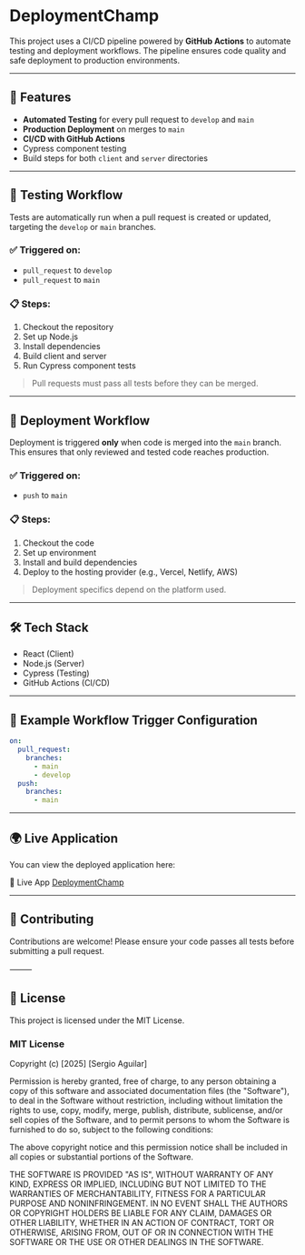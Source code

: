 # DeploymentChamp

This project uses a CI/CD pipeline powered by **GitHub Actions** to automate testing and deployment workflows. The pipeline ensures code quality and safe deployment to production environments.

---

## 🚀 Features

- **Automated Testing** for every pull request to `develop` and `main`
- **Production Deployment** on merges to `main`
- **CI/CD with GitHub Actions**
- Cypress component testing
- Build steps for both `client` and `server` directories

---

## 🧪 Testing Workflow

Tests are automatically run when a pull request is created or updated, targeting the `develop` or `main` branches.

### ✅ Triggered on:
- `pull_request` to `develop`
- `pull_request` to `main`

### 📋 Steps:
1. Checkout the repository
2. Set up Node.js
3. Install dependencies
4. Build client and server
5. Run Cypress component tests

> Pull requests must pass all tests before they can be merged.

---

## 🚢 Deployment Workflow

Deployment is triggered **only** when code is merged into the `main` branch. This ensures that only reviewed and tested code reaches production.

### ✅ Triggered on:
- `push` to `main`

### 📋 Steps:
1. Checkout the code
2. Set up environment
3. Install and build dependencies
4. Deploy to the hosting provider (e.g., Vercel, Netlify, AWS)

> Deployment specifics depend on the platform used.

---

## 🛠 Tech Stack

- React (Client)
- Node.js (Server)
- Cypress (Testing)
- GitHub Actions (CI/CD)

---

## 📄 Example Workflow Trigger Configuration

```yaml
on:
  pull_request:
    branches:
      - main
      - develop
  push:
    branches:
      - main
```

---

## 🌍 Live Application

You can view the deployed application here:

🔗 Live App
[DeploymentChamp](https://cdci-champion.onrender.com)
 
---

## 🤝 Contributing

Contributions are welcome! Please ensure your code passes all tests before submitting a pull request.

⸻

## 📜 License

This project is licensed under the MIT License.

### MIT License

Copyright (c) [2025] [Sergio Aguilar]

Permission is hereby granted, free of charge, to any person obtaining a copy
of this software and associated documentation files (the "Software"), to deal
in the Software without restriction, including without limitation the rights
to use, copy, modify, merge, publish, distribute, sublicense, and/or sell
copies of the Software, and to permit persons to whom the Software is
furnished to do so, subject to the following conditions:

The above copyright notice and this permission notice shall be included in
all copies or substantial portions of the Software.

THE SOFTWARE IS PROVIDED "AS IS", WITHOUT WARRANTY OF ANY KIND, EXPRESS OR
IMPLIED, INCLUDING BUT NOT LIMITED TO THE WARRANTIES OF MERCHANTABILITY,
FITNESS FOR A PARTICULAR PURPOSE AND NONINFRINGEMENT. IN NO EVENT SHALL THE
AUTHORS OR COPYRIGHT HOLDERS BE LIABLE FOR ANY CLAIM, DAMAGES OR OTHER
LIABILITY, WHETHER IN AN ACTION OF CONTRACT, TORT OR OTHERWISE, ARISING FROM,
OUT OF OR IN CONNECTION WITH THE SOFTWARE OR THE USE OR OTHER DEALINGS IN
THE SOFTWARE.
